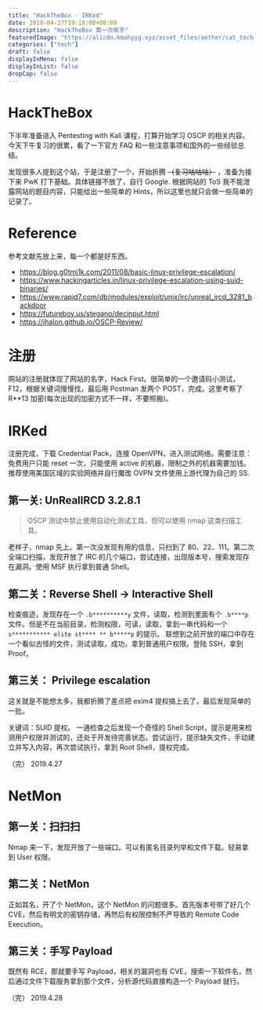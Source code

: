 ```yaml
---
title: "HackTheBox - IRKed"
date: 2019-04-27T19:18:00+08:00
description: "HackTheBox 第一次练手"
featuredImage: "https://alicdn.kmahyyg.xyz/asset_files/aether/cat_tech.webp"
categories: ["tech"]
draft: false
displayInMenu: false
displayInList: false
dropCap: false
---
```


# HackTheBox

下半年准备进入 Pentesting with Kali 课程，打算开始学习 OSCP 的相关内容。今天下午复习的很累，看了一下官方 FAQ 和一些注意事项和国外的一些经验总结。

发现很多人提到这个站，于是注册了一个，开始折腾 <del>（复习咕咕咕）</del> ，准备为接下来 PwK 打下基础。具体链接不放了，自行 Google. 根据网站的 ToS 我不能泄露网站的题目内容，只能给出一些简单的 Hints，所以这里也就只会做一些简单的记录了。

# Reference

参考文献先放上来，每一个都是好东西。

- https://blog.g0tmi1k.com/2011/08/basic-linux-privilege-escalation/
- https://www.hackingarticles.in/linux-privilege-escalation-using-suid-binaries/
- https://www.rapid7.com/db/modules/exploit/unix/irc/unreal_ircd_3281_backdoor
- https://futureboy.us/stegano/decinput.html
- https://jhalon.github.io/OSCP-Review/

# 注册

网站的注册就体现了网站的名字，Hack First。很简单的一个邀请码小测试，F12，根据关键词慢慢找，最后用 Postman 发两个 POST，完成。这里考察了 R**13 加密(每次出现的加密方式不一样，不要照搬)。

# IRKed

注册完成，下载 Credential Pack，连接 OpenVPN，进入测试网络。需要注意：免费用户只能 reset 一次，只能使用 active 的机器，限制之外的机器需要加钱。推荐使用美国区域的实验网络并自行魔改 OVPN 文件使用上游代理为自己的 SS.

## 第一关: UnRealIRCD 3.2.8.1

> OSCP 测试中禁止使用自动化测试工具，但可以使用 nmap 这类扫描工具。

老样子，nmap 先上。第一次没发现有用的信息，只扫到了 80、22、111。第二次全端口扫描，发现开放了 IRC 的几个端口，尝试连接，出现版本号，搜索发现存在漏洞。使用 MSF 执行拿到普通 Shell。

## 第二关：Reverse Shell -> Interactive Shell

检查痕迹，发现存在一个 `.b**********y` 文件，读取，检测到里面有个 `.b****p` 文件。但是不在当前目录，检测权限，可读，读取，拿到一串代码和一个 `s*********** elite st**** ** b*****p` 的提示。
联想到之前开放的端口中存在一个看似古怪的文件，测试读取，成功，拿到普通用户权限。登陆 SSH，拿到 Proof。

## 第三关： Privilege escalation

这关就是不能想太多，我都折腾了差点把 exim4 提权搞上去了，最后发现简单的一批。

关键词：SUID 提权。 一通检查之后发现一个奇怪的 Shell Script，提示是用来检测用户权限并测试的，还处于开发待完善状态。尝试运行，提示缺失文件，手动建立并写入内容，再次尝试执行，拿到 Root Shell，提权完成。

（完） 2019.4.27

# NetMon

## 第一关：扫扫扫

Nmap 来一下，发现开放了一些端口。可以有匿名目录列举和文件下载。轻易拿到 User 权限。

## 第二关：NetMon

正如其名，开了个 NetMon，这个 NetMon 的问题很多。首先版本号带了好几个 CVE，然后有明文的密钥存储，再然后有权限控制不严导致的 Remote Code Execution。

## 第三关：手写 Payload

既然有 RCE，那就要手写 Payload，相关的漏洞也有 CVE，搜索一下软件名，然后通过文件下载服务拿到那个文件，分析源代码直接构造一个 Payload 就行。

（完） 2019.4.28
